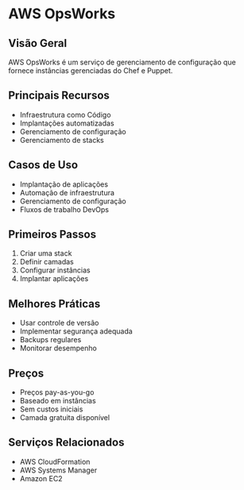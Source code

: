 # AWS OpsWorks

## Visão Geral
AWS OpsWorks é um serviço de gerenciamento de configuração que fornece instâncias gerenciadas do Chef e Puppet.

## Principais Recursos
- Infraestrutura como Código
- Implantações automatizadas
- Gerenciamento de configuração
- Gerenciamento de stacks

## Casos de Uso
- Implantação de aplicações
- Automação de infraestrutura
- Gerenciamento de configuração
- Fluxos de trabalho DevOps

## Primeiros Passos
1. Criar uma stack
2. Definir camadas
3. Configurar instâncias
4. Implantar aplicações

## Melhores Práticas
- Usar controle de versão
- Implementar segurança adequada
- Backups regulares
- Monitorar desempenho

## Preços
- Preços pay-as-you-go
- Baseado em instâncias
- Sem custos iniciais
- Camada gratuita disponível

## Serviços Relacionados
- AWS CloudFormation
- AWS Systems Manager
- Amazon EC2 